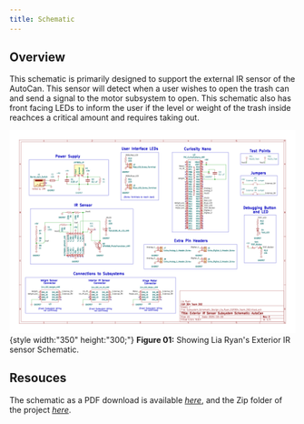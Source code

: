 ```yaml
---
title: Schematic
---
```


## Overview

This schematic is primarily designed to support the external IR sensor of the AutoCan. This sensor will detect when a user wishes to open the trash can and send a signal to the motor subsystem to open. This schematic also has front facing LEDs to inform the user if the level or weight of the trash inside reachces a critical amount and requires taking out.


![schematic](newersvgschematic.png){style width:"350" height:"300;"}
**Figure 01:** Showing Lia Ryan's Exterior IR sensor Schematic.


## Resouces

The schematic as a PDF download is available [*here*](10-17-schem-Lia-Ryan.pdf), and the Zip folder of the project [*here*](10-27-25-subsystem-archive-Lia-Ryan.zip).